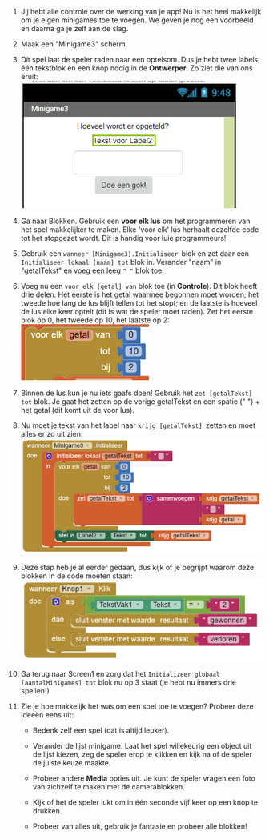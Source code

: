 1. Jij hebt alle controle over de werking van je app! Nu is het heel makkelijk om je eigen minigames toe te voegen. We geven je nog een voorbeeld en daarna ga je zelf aan de slag.

2. Maak een "Minigame3" scherm.

3. Dit spel laat de speler raden naar een optelsom. Dus je hebt twee labels, één tekstblok en een knop nodig in de **Ontwerper**. Zo ziet die van ons eruit:  
   ![](/nl/assets/AI25.jpg)

4. Ga naar Blokken. Gebruik een **voor elk lus** om het programmeren van het spel makkelijker te maken. Elke 'voor elk' lus herhaalt dezelfde code tot het stopgezet wordt. Dit is handig voor luie programmeurs!

5. Gebruik een `wanneer [Minigame3].Initialiseer `blok en zet daar een `Initialiseer lokaal [naam] tot` blok in. Verander "naam" in "getalTekst" en voeg een leeg `" "` blok toe.

6. Voeg nu een `voor elk [getal] van` blok toe \(in **Controle**\). Dit blok heeft drie delen. Het eerste is het getal waarmee begonnen moet worden; het tweede hoe lang de lus blijft tellen tot het stopt; en de laatste is hoeveel de lus elke keer optelt \(dit is wat de speler moet raden\). Zet het eerste blok op 0,  het tweede op 10, het laatste op 2:  
   ![](/nl/assets/AI26.jpg)

7. Binnen de lus kun je nu iets gaafs doen! Gebruik het `zet [getalTekst] tot` blok. Je gaat het zetten op de vorige getalTekst en een spatie \(" "\) + het getal \(dit komt uit de voor lus\).

8. Nu moet je tekst van het label naar `krijg [getalTekst] `zetten en moet alles er zo uit zien:  
   ![](/nl/assets/AI27.jpg)

9. Deze stap heb je al eerder gedaan, dus kijk of je begrijpt waarom deze blokken in de code moeten staan:  
   ![](/nl/assets/AI28.jpg)

10. Ga terug naar Screen1 en zorg dat het `Initializeer globaal [aantalMinigames] tot` blok nu op 3 staat \(je hebt nu immers drie spellen!\)

11. Zie je hoe makkelijk het was om een spel toe te voegen? Probeer deze ideeën eens uit:

    * Bedenk zelf een spel \(dat is altijd leuker\).

    * Verander de lijst minigame. Laat het spel willekeurig een object uit de lijst kiezen, zeg de speler erop te klikken en kijk na of de speler de juiste keuze maakte.

    * Probeer andere **Media** opties uit. Je kunt de speler vragen een foto van zichzelf te maken met de camerablokken.

    * Kijk of het de speler lukt om in één seconde vijf keer op een knop te drukken.

    * Probeer van alles uit, gebruik je fantasie en probeer alle blokken!



